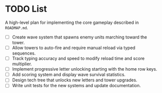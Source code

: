 # TODO List

A high-level plan for implementing the core gameplay described in `ROADMAP.md`.

- [ ] Create wave system that spawns enemy units marching toward the tower.
- [ ] Allow towers to auto-fire and require manual reload via typed sequences.
- [ ] Track typing accuracy and speed to modify reload time and score multiplier.
- [ ] Implement progressive letter unlocking starting with the home row keys.
- [ ] Add scoring system and display wave survival statistics.
- [ ] Design tech tree that unlocks new letters and tower upgrades.
- [ ] Write unit tests for the new systems and update documentation.
